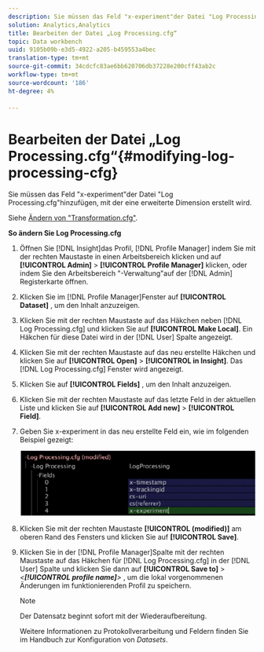 ```yaml
---
description: Sie müssen das Feld "x-experiment"der Datei "Log Processing.cfg"hinzufügen, mit der eine erweiterte Dimension erstellt wird.
solution: Analytics,Analytics
title: Bearbeiten der Datei „Log Processing.cfg“
topic: Data workbench
uuid: 9105b09b-e3d5-4922-a205-b459553a4bec
translation-type: tm+mt
source-git-commit: 34cdcfc83ae6bb620706db37228e200cff43ab2c
workflow-type: tm+mt
source-wordcount: '186'
ht-degree: 4%

---
```



# Bearbeiten der Datei „Log Processing.cfg“{#modifying-log-processing-cfg}

Sie müssen das Feld &quot;x-experiment&quot;der Datei &quot;Log Processing.cfg&quot;hinzufügen, mit der eine erweiterte Dimension erstellt wird.

Siehe [Ändern von &quot;Transformation.cfg&quot;](../../../home/c-undst-ctrld-exp/c-vw-rslts/t-mod-trfmtn.md#task-d61b02853a82492c9a76e3c5fe8a3fb6).

**So ändern Sie Log Processing.cfg**

1. Öffnen Sie [!DNL Insight]das Profil, [!DNL Profile Manager] indem Sie mit der rechten Maustaste in einen Arbeitsbereich klicken und auf **[!UICONTROL Admin]** > **[!UICONTROL Profile Manager]** klicken, oder indem Sie den Arbeitsbereich &quot;-Verwaltung&quot;auf der [!DNL Admin] Registerkarte öffnen.
1. Klicken Sie im [!DNL Profile Manager]Fenster auf **[!UICONTROL Dataset]** , um den Inhalt anzuzeigen.
1. Klicken Sie mit der rechten Maustaste auf das Häkchen neben [!DNL Log Processing.cfg] und klicken Sie auf **[!UICONTROL Make Local]**. Ein Häkchen für diese Datei wird in der [!DNL User] Spalte angezeigt.
1. Klicken Sie mit der rechten Maustaste auf das neu erstellte Häkchen und klicken Sie auf **[!UICONTROL Open]** > **[!UICONTROL in Insight]**. Das [!DNL Log Processing.cfg] Fenster wird angezeigt.
1. Klicken Sie auf **[!UICONTROL Fields]** , um den Inhalt anzuzeigen.
1. Klicken Sie mit der rechten Maustaste auf das letzte Feld in der aktuellen Liste und klicken Sie auf **[!UICONTROL Add new]** > **[!UICONTROL Field]**.
1. Geben Sie x-experiment in das neu erstellte Feld ein, wie im folgenden Beispiel gezeigt:

   ![Schritt-Info](assets/logprocessing.png)

1. Klicken Sie mit der rechten Maustaste **[!UICONTROL (modified)]** am oberen Rand des Fensters und klicken Sie auf **[!UICONTROL Save]**.
1. Klicken Sie in der [!DNL Profile Manager]Spalte mit der rechten Maustaste auf das Häkchen für [!DNL Log Processing.cfg] in der [!DNL User] Spalte und klicken Sie dann auf **[!UICONTROL Save to]** > *&lt;**[!UICONTROL profile name]**>* , um die lokal vorgenommenen Änderungen im funktionierenden Profil zu speichern.

   >[!NOTE]
   >
   >Der Datensatz beginnt sofort mit der Wiederaufbereitung.

   Weitere Informationen zu Protokollverarbeitung und Feldern finden Sie im Handbuch zur Konfiguration von *Datasets*.

